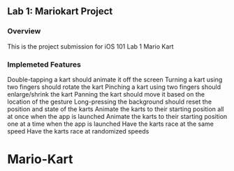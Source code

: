 ## Lab 1: Mariokart Project

### Overview

This is the project submission for iOS 101 Lab 1 Mario Kart

### Implemeted Features

Double-tapping a kart should animate it off the screen
Turning a kart using two fingers should rotate the kart
Pinching a kart using two fingers should enlarge/shrink the kart
Panning the kart should move it based on the location of the gesture
Long-pressing the background should reset the position and state of the karts
Animate the karts to their starting position all at once when the app is launched
Animate the karts to their starting position one at a time when the app is launched
Have the karts race at the same speed
Have the karts race at randomized speeds

# Mario-Kart
